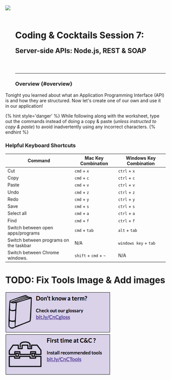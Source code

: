 <div>
    <img src="/images/logo.png" style="float: left; margin: 0px 15px 15px 0px; height:250px;">
    <h1 style="display:inline-block;margin-top:2.75em;">Coding &amp; Cocktails Session 7:</h1>
    <h2 style="margin-top:0;margin-bottom:2.75em;">Server-side APIs: Node.js, REST & SOAP</h2>
</div>
<hr>

### Overview {#overview}
Tonight you learned about what an Application Programming Interface (API) is and how they are structured.  Now let's create one of our own and use it in our application!

{% hint style='danger' %}
While following along with the worksheet, type out the commands instead of doing a copy & paste (_unless instructed to copy & paste_) to avoid inadvertently using any incorrect characters.
{% endhint %}

### Helpful Keyboard Shortcuts
|Command|Mac Key Combination|Windows Key Combination|
|--|--|--|
|Cut|`cmd` + `x`|`ctrl` + `x`|
|Copy|`cmd` + `c`|`ctrl` + `c`|
|Paste|`cmd` + `v`|`ctrl` + `v`|
|Undo|`cmd` + `z`|`ctrl` + `z`|
|Redo|`cmd` + `y`|`ctrl` + `y`|
|Save|`cmd` + `s`|`ctrl` + `s`|
|Select all|`cmd` + `a`|`ctrl` + `a`|
|Find|`cmd` + `f`|`ctrl` + `f`|
|Switch between open apps/programs |`cmd` + `tab`|`alt` + `tab`|
|Switch between programs on the taskbar| N/A | `windows key` + `tab`|
|Switch between Chrome windows. |`shift` + `cmd` + `~`| N/A |

# TODO: Fix Tools Image & Add images

[![](/assets/images/glossary.png)](http://bit.ly/CnCgloss) [![](/assets/images/tools.png)](http://bit.ly/CnCTheTools)
